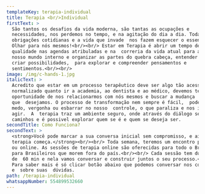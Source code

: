 ```yaml
---
templateKey: terapia-individual
title: Terapia <br/>Individual
firstText: >
  São tantos os desafios da vida moderna, são tantas as ocupações e
  necessidades, nos perdemos no tempo, e na agitação do dia a dia. Todas as
  obrigações cotidianas e a vida que invade  nos fazem esquecer o essencial:
  Olhar para nós mesmos!<br/><br/> Estar em Terapia é abrir um tempo de
  qualidade nas agendas atribuladas e na  correria da vida atual para acessar  o
  nosso mundo interno e organizar as partes do quebra cabeça, entender as dores,
  criar possibilidades,  para explorar e compreender pensamentos e
  sentimentos.<br/><br/>
image: /img/c-hands-1.jpg
italicText: >
  Acredito que estar em um processo terapêutico deve ser algo tão acessível e
  normalizado quanto ir a academia, ao dentista e ao médico, devemos ter a
  oportunidade de nos relacionarmos com nós mesmos e buscar a mudança
  que  desejamos. O processo de transformação nem sempre é fácil,  pode causar
  medo, vergonha ou esbarrar no nosso  controle, o que paraliza e nos impede de
  agir.  A  terapia traz um ambiente seguro, onde através do diálogo se ambrem
  caminhos e é possivel explorar quem se é e quem se deseja ser.
secondTitle: Como Funciona?
secondText: >
  <strong>Você pode marcar a sua conversa inicial sem compromisso, e aí a
  terapia começa.</strong><br/><br/> Toda semana, teremos um encontro presencial
  ou online. As sessões de terapia online são oferecidas para todo o Brasil e
  para Brasileiros que morem fora do país.<br/><br/> Cada sessão tem duração
  de  60 min e nela vamos conversar e construir juntos o seu processo.<br/><br/>
  Para saber mais é só clicar botão abaixo que podemos conversar nos conhecer
  e  sobre suas  dúvidas.
path: /terapia-individual
whatsappNumber: 554899532660
---
```

